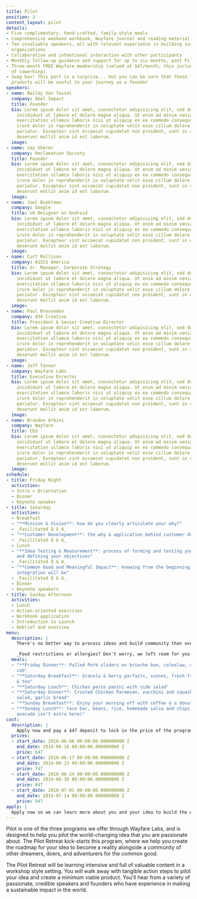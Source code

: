 ```yaml
---
title: Pilot
position: 3
content_layout: pilot
details:
- Five complimentary, hand-crafted, family-style meals
- Comprehensive weekend workbook, Wayfare journal and reading material
- Ten invaluable speakers, all with relevant experience in building sustainable, impactful
  organizations
- Collaborative and intentional interaction with other participants
- Monthly follow-up guidance and support for up to six months, post Pilot Retreat
- Three-month FREE Wayfare membership (valued at $47/month, this includes 3 free hours/month
  of coworking)
- Swag box! This part is a surprise... but you can be sure that these fun, hand-curated
  products will be useful to your journey as a founder
speakers:
- name: Bailey Van Tassel
  company: Abel Impact
  title: Founder
  bio: Lorem ipsum dolor sit amet, consectetur adipisicing elit, sed do eiusmod tempor
    incididunt ut labore et dolore magna aliqua. Ut enim ad minim veniam, quis nostrud
    exercitation ullamco laboris nisi ut aliquip ex ea commodo consequat. Duis aute
    irure dolor in reprehenderit in voluptate velit esse cillum dolore eu fugiat nulla
    pariatur. Excepteur sint occaecat cupidatat non proident, sunt in culpa qui officia
    deserunt mollit anim id est laborum.
  image: 
- name: Jay Sherer
  company: Reclamation Society
  title: Founder
  bio: Lorem ipsum dolor sit amet, consectetur adipisicing elit, sed do eiusmod tempor
    incididunt ut labore et dolore magna aliqua. Ut enim ad minim veniam, quis nostrud
    exercitation ullamco laboris nisi ut aliquip ex ea commodo consequat. Duis aute
    irure dolor in reprehenderit in voluptate velit esse cillum dolore eu fugiat nulla
    pariatur. Excepteur sint occaecat cupidatat non proident, sunt in culpa qui officia
    deserunt mollit anim id est laborum.
  image: 
- name: Joel Bueklman
  company: Google
  title: UX Designer on Android
  bio: Lorem ipsum dolor sit amet, consectetur adipisicing elit, sed do eiusmod tempor
    incididunt ut labore et dolore magna aliqua. Ut enim ad minim veniam, quis nostrud
    exercitation ullamco laboris nisi ut aliquip ex ea commodo consequat. Duis aute
    irure dolor in reprehenderit in voluptate velit esse cillum dolore eu fugiat nulla
    pariatur. Excepteur sint occaecat cupidatat non proident, sunt in culpa qui officia
    deserunt mollit anim id est laborum.
  image: 
- name: Curt Rollison
  company: ASICS America
  title: Sr. Manager, Corporate Strategy
  bio: Lorem ipsum dolor sit amet, consectetur adipisicing elit, sed do eiusmod tempor
    incididunt ut labore et dolore magna aliqua. Ut enim ad minim veniam, quis nostrud
    exercitation ullamco laboris nisi ut aliquip ex ea commodo consequat. Duis aute
    irure dolor in reprehenderit in voluptate velit esse cillum dolore eu fugiat nulla
    pariatur. Excepteur sint occaecat cupidatat non proident, sunt in culpa qui officia
    deserunt mollit anim id est laborum.
  image: 
- name: Paul Bresenden
  company: 454 Creative
  title: President & Senior Creative Director
  bio: Lorem ipsum dolor sit amet, consectetur adipisicing elit, sed do eiusmod tempor
    incididunt ut labore et dolore magna aliqua. Ut enim ad minim veniam, quis nostrud
    exercitation ullamco laboris nisi ut aliquip ex ea commodo consequat. Duis aute
    irure dolor in reprehenderit in voluptate velit esse cillum dolore eu fugiat nulla
    pariatur. Excepteur sint occaecat cupidatat non proident, sunt in culpa qui officia
    deserunt mollit anim id est laborum.
  image: 
- name: Jeff Tanner
  company: Wayfare Labs
  title: Executive Director
  bio: Lorem ipsum dolor sit amet, consectetur adipisicing elit, sed do eiusmod tempor
    incididunt ut labore et dolore magna aliqua. Ut enim ad minim veniam, quis nostrud
    exercitation ullamco laboris nisi ut aliquip ex ea commodo consequat. Duis aute
    irure dolor in reprehenderit in voluptate velit esse cillum dolore eu fugiat nulla
    pariatur. Excepteur sint occaecat cupidatat non proident, sunt in culpa qui officia
    deserunt mollit anim id est laborum.
  image: 
- name: Brandon Arbini
  company: Wayfare
  title: CEO
  bio: Lorem ipsum dolor sit amet, consectetur adipisicing elit, sed do eiusmod tempor
    incididunt ut labore et dolore magna aliqua. Ut enim ad minim veniam, quis nostrud
    exercitation ullamco laboris nisi ut aliquip ex ea commodo consequat. Duis aute
    irure dolor in reprehenderit in voluptate velit esse cillum dolore eu fugiat nulla
    pariatur. Excepteur sint occaecat cupidatat non proident, sunt in culpa qui officia
    deserunt mollit anim id est laborum.
  image: 
schedule:
- title: Friday Night
  activities:
  - Intro + Orientation
  - Dinner
  - Keynote speaker
- title: Saturday
  activities:
  - Breakfast
  - "**Mission & Vision**: how do you clearly articulate your why?"
  - _Facilitated Q & A_
  - "**Customer Development**: the why & application behind customer development"
  - _Facilitated Q & A_
  - Lunch
  - "**Idea Testing & Measurement**: process of forming and testing your hypothesis
    and defining your objectives"
  - _Facilitated Q & A_
  - "**Common Good and Meaningful Impact**: knowing from the beginning what your social
    integration will be"
  - _Facilitated Q & A_
  - Dinner
  - Keynote speakers
- title: Sunday Afternoon
  activities:
  - Lunch
  - Action-oriented exercises
  - Workbook application
  - Introduction to Launch
  - Debrief and overview
menu:
  description: |
    There's no better way to process ideas and build community than over good food. Pilot Retreat will be catered by Meat & Vegetables Trading Co. (MVTC), a give-back catering service founded by Jennifer Saunders, who piloted and launched her organization through Wayfare Labs. For every meal catered, MVTC serves one meal to families experiencing transitional homelessness. MVTC serves nostalgic comfort foods made with organic ingredients. Below is our hand-selected menu for Pilot Retreat!

    _Food restrictions or allergies? Don't worry, we left room for you to include those on your application so we can be sure to cater your meals accordingly!_
  meals:
  - "**Friday Dinner**: Pulled Pork sliders on brioche bun, coleslaw, corn on the
    cob"
  - "**Saturday Breakfast**: Granola & berry parfaits, scones, fresh fruit, drip coffee
    & tea"
  - "**Saturday Lunch**: Chicken pesto panini with side salad"
  - "**Saturday Dinner**: Crusted Chicken Parmesan, zucchini and squash side, caesar
    salad, garlic bread"
  - "**Sunday Breakfast**: Enjoy your morning off with coffee & a donut at Sidecar!"
  - "**Sunday Lunch**: Taco bar, beans, rice, homemade salsa and chips (don't worry,
    avocado isn't extra here)"
cost:
  description: |
    Apply now and pay a $47 deposit to lock in the price of the program. The deposit is fully refundable up until July 8.
  prices:
  - start_date: 2016-06-06 00:00:00.000000000 Z
    end_date: 2016-06-16 00:00:00.000000000 Z
    price: 647
  - start_date: 2016-06-17 00:00:00.000000000 Z
    end_date: 2016-06-23 00:00:00.000000000 Z
    price: 747
  - start_date: 2016-06-24 00:00:00.000000000 Z
    end_date: 2016-06-30 00:00:00.000000000 Z
    price: 847
  - start_date: 2016-07-01 00:00:00.000000000 Z
    end_date: 2016-07-14 00:00:00.000000000 Z
    price: 947
apply: |
  Apply now so we can learn more about you and your idea to build the world's best future!
---
```


Pilot is one of the three programs we offer through Wayfare Labs, and is designed to help you pilot the world-changing idea that you are passionate about. The Pilot Retreat kick-starts this program, where we help you create the roadmap for your idea to become a reality alongside a community of other dreamers, doers, and adventurers for the common good.

The Pilot Retreat will be learning intensive and full of valuable content in a workshop style setting. You will walk away with tangible action steps to pilot your idea and create a minimum viable product. You'll hear from a variety of passionate, credible speakers and founders who have experience in making a sustainable impact in the world.
